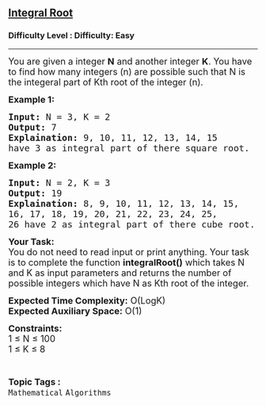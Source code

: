 <h2><a href="https://www.geeksforgeeks.org/problems/akaashs-assignment0828/1?page=4&category=Mathematical&difficulty=Easy&status=unsolved&sortBy=submissions">Integral Root</a></h2><h3>Difficulty Level : Difficulty: Easy</h3><hr><div class="problems_problem_content__Xm_eO"><p><span style="font-size:18px">You are given a integer <strong>N</strong> and another integer <strong>K</strong>. You have to find&nbsp;how many integers (n) are possible such that N is the integeral part of Kth root of the integer (n).</span></p>

<p><strong><span style="font-size:18px">Example 1:</span></strong></p>

<pre><span style="font-size:18px"><strong>Input:</strong> N = 3, K = 2
<strong>Output:</strong> 7
<strong>Explaination:</strong> 9, 10, 11, 12, 13, 14, 15 
have 3 as integral part of there square root.</span></pre>

<p><strong><span style="font-size:18px">Example 2:</span></strong></p>

<pre><span style="font-size:18px"><strong>Input:</strong> N = 2, K = 3
<strong>Output: </strong>19
<strong>Explaination:</strong> 8, 9, 10, 11, 12, 13, 14, 15, 
16, 17, 18, 19, 20, 21, 22, 23, 24, 25, 
26 have 2 as integral part of there cube root.</span></pre>

<p><span style="font-size:18px"><strong>Your Task:</strong><br>
You do not need to read input or print anything. Your task is to complete the function <strong>integralRoot()</strong> which takes N and K as input parameters and returns the number of possible integers which have N as Kth root of the integer.</span></p>

<p><span style="font-size:18px"><strong>Expected Time Complexity:</strong> O(LogK)<br>
<strong>Expected Auxiliary Space:</strong> O(1)</span></p>

<p><span style="font-size:18px"><strong>Constraints:</strong><br>
1 ≤ N ≤ 100<br>
1 ≤ K ≤ 8</span></p>
</div><br><p><span style=font-size:18px><strong>Topic Tags : </strong><br><code>Mathematical</code>&nbsp;<code>Algorithms</code>&nbsp;